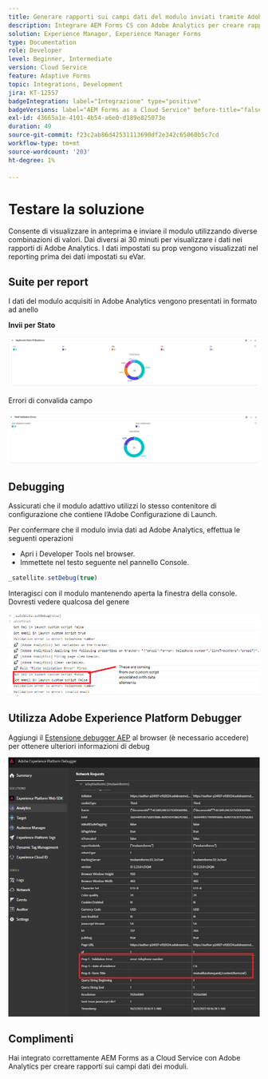 ```yaml
---
title: Generare rapporti sui campi dati del modulo inviati tramite Adobe Analytics
description: Integrare AEM Forms CS con Adobe Analytics per creare rapporti sui campi dati dei moduli
solution: Experience Manager, Experience Manager Forms
type: Documentation
role: Developer
level: Beginner, Intermediate
version: Cloud Service
feature: Adaptive Forms
topic: Integrations, Development
jira: KT-12557
badgeIntegration: label="Integrazione" type="positive"
badgeVersions: label="AEM Forms as a Cloud Service" before-title="false"
exl-id: 43665a1e-4101-4b54-a6e0-d189e825073e
duration: 49
source-git-commit: f23c2ab86d42531113690df2e342c65060b5c7cd
workflow-type: tm+mt
source-wordcount: '203'
ht-degree: 1%

---
```


# Testare la soluzione

Consente di visualizzare in anteprima e inviare il modulo utilizzando diverse combinazioni di valori. Dai diversi ai 30 minuti per visualizzare i dati nei rapporti di Adobe Analytics. I dati impostati su prop vengono visualizzati nel reporting prima dei dati impostati su eVar.

## Suite per report

I dati del modulo acquisiti in Adobe Analytics vengono presentati in formato ad anello

**Invii per Stato**

![applicantsbystate](assets/donut.png)

Errori di convalida campo

![field-validation-error](assets/donut-field-validation.png)

## Debugging

Assicurati che il modulo adattivo utilizzi lo stesso contenitore di configurazione che contiene l’Adobe Configurazione di Launch.

Per confermare che il modulo invia dati ad Adobe Analytics, effettua le seguenti operazioni

* Apri i Developer Tools nel browser.
* Immettete nel testo seguente nel pannello Console.

```javascript
_satellite.setDebug(true)
```

Interagisci con il modulo mantenendo aperta la finestra della console. Dovresti vedere qualcosa del genere

![console-debug](assets/debug.png)

## Utilizza Adobe Experience Platform Debugger

Aggiungi il [Estensione debugger AEP](https://experienceleague.adobe.com/docs/experience-platform/debugger/home.html) al browser (è necessario accedere) per ottenere ulteriori informazioni di debug

![platform-debugger](assets/platform-debugger.png)

## Complimenti

Hai integrato correttamente AEM Forms as a Cloud Service con Adobe Analytics per creare rapporti sui campi dati dei moduli.